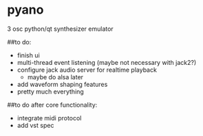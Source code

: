 # pyano
3 osc python/qt synthesizer emulator

##to do:
 - finish ui
 - multi-thread event listening (maybe not necessary with jack2?)
 - configure jack audio server for realtime playback
   - maybe do alsa later
 - add waveform shaping features
 - pretty much everything
  

##to do after core functionality:
 - integrate midi protocol
 - add vst spec
